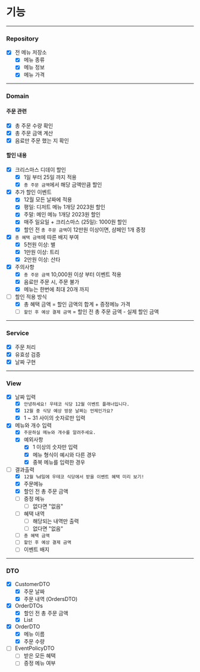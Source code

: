 # 기능

  
---  

### Repository

- [X] 전 메뉴 저장소
    - [X] 메뉴 종류
    - [X] 메뉴 정보
    - [X] 메뉴 가격

---

### Domain

#### 주문 관련

- [X] 총 주문 수량 확인
- [X] 총 주문 금액 계산
- [X] 음료만 주문 했는 지 확인

#### 할인 내용

- [x] 크리스마스 디데이 할인
    - [x] 1일 부터 25일 까지 적용
    - [x] `총 주문 금액`에서 해당 금액만큼 할인
- [x] 추가 할인 이벤트
    - [x] 12월 모든 날짜에 적용
    - [x] 평일: 디저트 메뉴 1개당 2023원 할인
    - [x] 주말: 메인 메뉴 1개당 2023원 할인
    - [x] 매주 일요일 + 크리스마스 (25일): 1000원 할인
    - [x] 할인 전 `총 주문 금액`이 12만원 이상이면, 샴페인 1개 증정
- [X] `총 혜택 금액`에 따른 배지 부여
    - [X] 5천원 이상: 별
    - [X] 1만원 이상: 트리
    - [X] 2만원 이상: 산타
- [X] 주의사항
    - [X] `총 주문 금액` 10,000원 이상 부터 이벤트 적용
    - [X] 음료만 주문 시, 주문 불가
    - [X] 메뉴는 한번에 최대 20개 까지
- [ ] 할인 적용 방식
    - [X] 총 혜택 금액 = 할인 금액의 합계 + 증정메뉴 가격
    - [ ] `할인 후 예상 결제 금액` = 할인 전 총 주문 금액 - 실제 할인 금액

---

### Service

- [X] 주문 처리
- [X] 유효성 검증
- [X] 날짜 구현

---

### View

- [X] 날짜 입력
    - [X] `안녕하세요! 우테코 식당 12월 이벤트 플래너입니다.`
    - [X] `12월 중 식당 예상 방문 날짜는 언제인가요?`
    - [X] 1 ~ 31 사이의 숫자로만 입력
- [X] 메뉴와 개수 입력
    - [X] `주문하실 메뉴와 개수를 알려주세요.`
    - [X] 예외사항
        - [X] 1 이상의 숫자만 입력
        - [X] 메뉴 형식이 예시와 다른 경우
        - [X] 중복 메뉴를 입력한 경우
- [ ] 결과출력
    - [X] `12월 %d일에 우테코 식당에서 받을 이벤트 혜택 미리 보기!`
    - [X] 주문메뉴
    - [X] 할인 전 총 주문 금액
    - [ ] 증정 메뉴
        - [ ] 없다면 "없음"
    - [ ] 혜택 내역
        - [ ] 해당되는 내역만 출력
        - [ ] 없다면 "없음"
    - [ ] `총 혜택 금액`
    - [ ] `할인 후 예상 결제 금액`
    - [ ] 이벤트 배지

---

### DTO

- [X] CustomerDTO
    - [X] 주문 날짜
    - [X] 주문 내역 (OrdersDTO)
- [X] OrderDTOs
    - [X] 할인 전 총 주문 금액
    - [X] List<OrderDTO>
- [X] OrderDTO
    - [X] 메뉴 이름
    - [X] 주문 수량
- [ ] EventPolicyDTO
    - [ ] 받은 모든 혜택
    - [ ] 증정 메뉴 여부